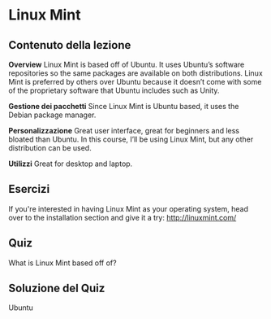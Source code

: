 # Linux Mint

## Contenuto della lezione

<b>Overview</b>
Linux Mint is based off of Ubuntu. It uses Ubuntu’s software repositories so the same packages are available on both distributions. Linux Mint is preferred by others over Ubuntu because it doesn’t come with some of the proprietary software that Ubuntu includes such as Unity.

<b>Gestione dei pacchetti</b>
Since Linux Mint is Ubuntu based, it uses the Debian package manager.

<b>Personalizzazione</b>
Great user interface, great for beginners and less bloated than Ubuntu. In this course, I’ll be using Linux Mint, but any other distribution can be used. 

<b>Utilizzi</b>
Great for desktop and laptop.

## Esercizi

If you're interested in having Linux Mint as your operating system, head over to the installation section and give it a try: <a href='http://linuxmint.com/'>http://linuxmint.com/</a>

## Quiz

What is Linux Mint based off of?

## Soluzione del Quiz

Ubuntu
